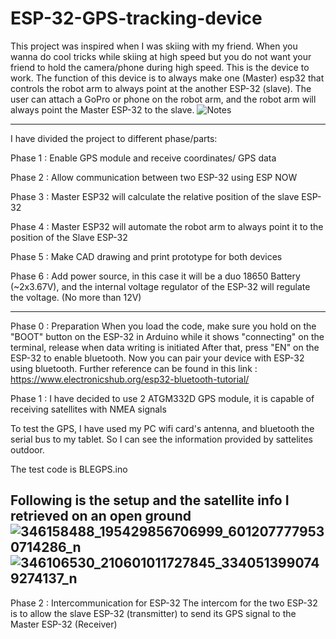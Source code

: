 # ESP-32-GPS-tracking-device
This project was inspired when I was skiing with my friend.
When you wanna do cool tricks while skiing at high speed but you do not want your friend to hold the camera/phone during high speed.
This is the device to work.
The function of this device is to always make one (Master) esp32 that controls the robot arm to always point at the another ESP-32 (slave).
The user can attach a GoPro or phone on the robot arm, and the robot arm will always point the Master ESP-32 to the slave.
![Notes](https://github.com/AverageEnyineer98/ESP-32-GPS-tracking-device/assets/121141873/2fd76a68-60a3-440b-b124-c7c2d52f9bba)

--------------------------------------------------------------------------------------------------------------

I have divided the project to different phase/parts:

Phase 1 : Enable GPS module and receive coordinates/ GPS data

Phase 2 : Allow communication between two ESP-32 using ESP NOW

Phase 3 : Master ESP32 will calculate the relative position of the slave ESP-32

Phase 4 : Master ESP32 will automate the robot arm to always point it to the position of the Slave ESP-32

Phase 5 : Make CAD drawing and print prototype for both devices

Phase 6 : Add power source, in this case it will be a duo 18650 Battery (~2x3.67V), and the internal voltage regulator of the ESP-32 will regulate the voltage. (No more than 12V)

--------------------------------------------------------------------------------------------------------------
Phase 0 : Preparation 
When you load the code, make sure you hold on the "BOOT" button on the ESP-32 in Arduino while it shows "connecting" on the terminal, release when data writing is initiated
After that, press "EN" on the ESP-32 to enable bluetooth. Now you can pair your device with ESP-32 using bluetooth.
Further reference can be found in this link : https://www.electronicshub.org/esp32-bluetooth-tutorial/

Phase 1 : 
I have decided to use 2 ATGM332D GPS module, it is capable of receiving satellites with NMEA signals

To test the GPS, I have used my PC wifi card's antenna, and bluetooth the serial bus to my tablet. So I can see the information provided by sattelites outdoor.

The test code is BLEGPS.ino

Following is the setup and the satellite info I retrieved on an open ground
![346158488_195429856706999_6012077779530714286_n](https://github.com/AverageEnyineer98/ESP-32-GPS-tracking-device/assets/121141873/43f59e30-697f-42d1-b886-e6af99e15318)
![346106530_210601011727845_3340513990749274137_n](https://github.com/AverageEnyineer98/ESP-32-GPS-tracking-device/assets/121141873/b6e7ce7a-8f1a-43c8-a1a0-6bd347f3c096)
--------------------------------------------------------------------------------------------------------------
Phase 2 : Intercommunication for ESP-32
The intercom for the two ESP-32 is to allow the slave ESP-32 (transmitter) to send its GPS signal to the Master ESP-32 (Receiver)
